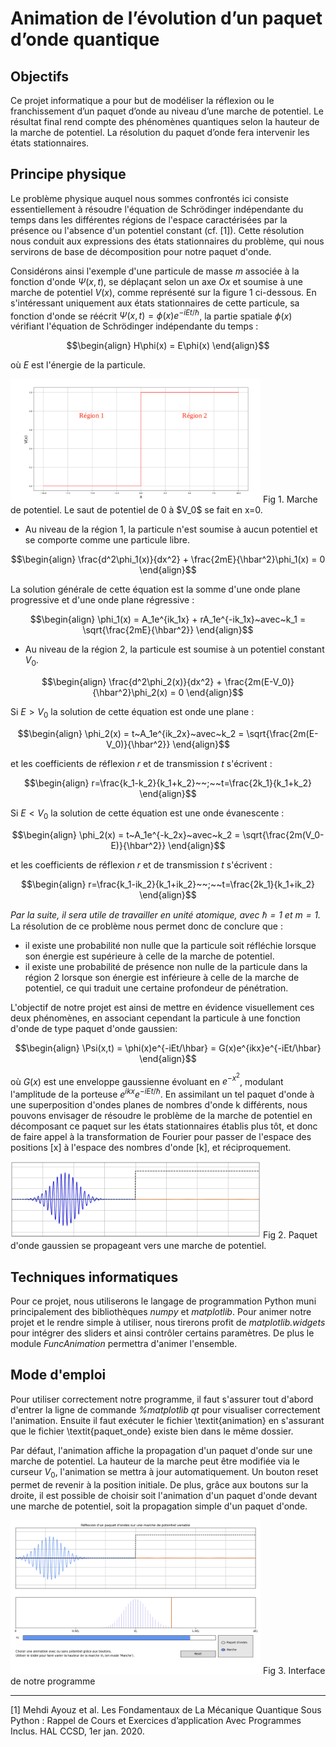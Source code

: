 # Animation de l’évolution d’un paquet d’onde quantique

## Objectifs
Ce projet informatique a pour but de modéliser la réflexion ou le franchissement d’un paquet d’onde au niveau d’une marche de potentiel. Le résultat final rend compte des phénomènes quantiques selon la hauteur de la marche de potentiel. La résolution du paquet d’onde fera intervenir les états stationnaires.

## Principe physique
Le problème physique auquel nous sommes confrontés ici consiste essentiellement à résoudre l'équation de Schrödinger indépendante du temps dans les différentes régions de l'espace caractérisées par la présence ou l'absence d'un potentiel constant (cf. [1]). Cette résolution nous conduit aux expressions des états stationnaires du problème, qui nous servirons de base de décomposition pour notre paquet d'onde.

Considérons ainsi l'exemple d'une particule de masse $m$ associée à la fonction d'onde $\Psi(x,t)$, se déplaçant selon un axe $Ox$ et soumise à une marche de potentiel $V(x)$, comme représenté sur la figure 1 ci-dessous. En s'intéressant uniquement aux états stationnaires de cette particule, sa fonction d'onde se réécrit 
$\Psi(x,t) = \phi(x)e^{-iEt/\hbar}$, la partie spatiale $\phi(x)$ vérifiant l'équation de Schrödinger indépendante du temps :

$$\begin{align}
H\phi(x) = E\phi(x)
\end{align}$$

où $E$ est l'énergie de la particule.

<img src="https://github.com/MaloBriend/wave_packet_simulation/blob/main/marche_potentiel.png" width="400" />
Fig 1. Marche de potentiel. Le saut de potentiel de 0 à $V_0$ se fait en x=0.

- Au niveau de la région 1, la particule n'est soumise à aucun potentiel et se comporte comme une particule libre.

$$\begin{align}
\frac{d^2\phi_1(x)}{dx^2} + \frac{2mE}{\hbar^2}\phi_1(x) = 0
\end{align}$$

La solution générale de cette équation est la somme d'une onde plane progressive et d'une onde plane régressive :

$$\begin{align}
\phi_1(x) = A_1e^{ik_1x} + rA_1e^{-ik_1x}~avec~k_1 = \sqrt{\frac{2mE}{\hbar^2}}
\end{align}$$

- Au niveau de la région 2, la particule est soumise à un potentiel constant $V_0$.

$$\begin{align}
\frac{d^2\phi_2(x)}{dx^2} + \frac{2m(E-V_0)}{\hbar^2}\phi_2(x) = 0
\end{align}$$

Si $E > V_0$ la solution de cette équation est onde une plane :

$$\begin{align}
\phi_2(x) = t~A_1e^{ik_2x}~avec~k_2 = \sqrt{\frac{2m(E-V_0)}{\hbar^2}}
\end{align}$$

et les coefficients de réflexion $r$ et de transmission $t$ s'écrivent :

$$\begin{align}
r=\frac{k_1-k_2}{k_1+k_2}~~;~~t=\frac{2k_1}{k_1+k_2}
\end{align}$$

Si $E < V_0$ la solution de cette équation est une onde évanescente :

$$\begin{align}
\phi_2(x) = t~A_1e^{-k_2x}~avec~k_2 = \sqrt{\frac{2m(V_0-E)}{\hbar^2}}
\end{align}$$

et les coefficients de réflexion $r$ et de transmission $t$ s'écrivent :

$$\begin{align}
r=\frac{k_1-ik_2}{k_1+ik_2}~~;~~t=\frac{2k_1}{k_1+ik_2}
\end{align}$$

*Par la suite, il sera utile de travailler en unité atomique, avec $\hbar = 1$ et $m = 1$.*
La résolution de ce problème nous permet donc de conclure que :
- il existe une probabilité non nulle que la particule soit réfléchie lorsque son énergie est supérieure à celle de la marche de potentiel.
- il existe une probabilité de présence non nulle de la particule dans la région 2 lorsque son énergie est inférieure à celle de la marche de potentiel, ce qui traduit une certaine profondeur de pénétration.


L'objectif de notre projet est ainsi de mettre en évidence visuellement ces deux phénomènes, en associant cependant la particule à une fonction d'onde de type paquet d'onde gaussien:

$$\begin{align}
\Psi(x,t) = \phi(x)e^{-iEt/\hbar} = G(x)e^{ikx}e^{-iEt/\hbar}
\end{align}$$

où $G(x)$ est une enveloppe gaussienne évoluant en $e^{-x^2}$, modulant l'amplitude de la porteuse $e^{ikx}e^{-iEt/\hbar}$. En assimilant un tel paquet d'onde à une superposition d'ondes planes de nombres d'onde k différents, nous pouvons envisager de résoudre le problème de la marche de potentiel en décomposant ce paquet sur les états stationnaires établis plus tôt, et donc de faire appel à la transformation de Fourier pour passer de l'espace des positions [x] à l'espace des nombres d'onde [k], et réciproquement.

<img src="https://github.com/MaloBriend/wave_packet_simulation/blob/main/paquet.png" width="400" />
Fig 2. Paquet d'onde gaussien se propageant vers une marche de potentiel.

## Techniques informatiques

Pour ce projet, nous utiliserons le langage de programmation Python muni principalement des bibliothèques *numpy* et *matplotlib*. Pour animer notre projet et le rendre simple à utiliser, nous tirerons profit de *matplotlib.widgets* pour intégrer des sliders et ainsi contrôler certains paramètres. De plus le module *FuncAnimation* permettra d'animer l'ensemble.

## Mode d'emploi
Pour utiliser correctement notre programme, il faut s'assurer tout d'abord d'entrer la ligne de commande *\%matplotlib qt* pour visualiser correctement l'animation. Ensuite il faut exécuter le fichier \textit{animation} en s'assurant que le fichier \textit{paquet\_onde} existe bien dans le même dossier.

Par défaut, l'animation affiche la propagation d'un paquet d'onde sur une marche de potentiel. La hauteur de la marche peut être modifiée via le curseur $V_0$, l'animation se mettra à jour automatiquement. Un bouton reset permet de revenir à la position initiale. De plus, grâce aux boutons sur la droite, il est possible de choisir soit l'animation d'un paquet d'onde devant une marche de potentiel, soit la propagation simple d'un paquet d'onde.

<img src="https://github.com/MaloBriend/wave_packet_simulation/blob/main/interface.png" width="400" />
Fig 3. Interface de notre programme

---

[1] Mehdi Ayouz et al. Les Fondamentaux de La Mécanique Quantique Sous Python : Rappel de Cours et Exercices d’application Avec Programmes Inclus. HAL CCSD, 1er jan. 2020.
